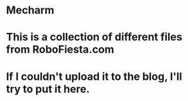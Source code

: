 # Mecharm
# This is a collection of different files from RoboFiesta.com
# If I couldn't upload it to the blog, I'll try to put it here.
